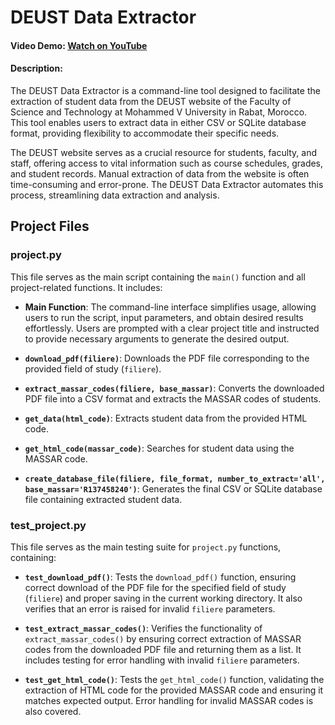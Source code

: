 # DEUST Data Extractor

#### Video Demo: [Watch on YouTube](https://youtu.be/S9Vcu7jHA9Q)

#### Description:
The DEUST Data Extractor is a command-line tool designed to facilitate the extraction of student data from the DEUST website of the Faculty of Science and Technology at Mohammed V University in Rabat, Morocco. This tool enables users to extract data in either CSV or SQLite database format, providing flexibility to accommodate their specific needs.

The DEUST website serves as a crucial resource for students, faculty, and staff, offering access to vital information such as course schedules, grades, and student records. Manual extraction of data from the website is often time-consuming and error-prone. The DEUST Data Extractor automates this process, streamlining data extraction and analysis.

## Project Files

### project.py
This file serves as the main script containing the `main()` function and all project-related functions. It includes:

- **Main Function**: The command-line interface simplifies usage, allowing users to run the script, input parameters, and obtain desired results effortlessly. Users are prompted with a clear project title and instructed to provide necessary arguments to generate the desired output.
  
- **`download_pdf(filiere)`**: Downloads the PDF file corresponding to the provided field of study (`filiere`).

- **`extract_massar_codes(filiere, base_massar)`**: Converts the downloaded PDF file into a CSV format and extracts the MASSAR codes of students.

- **`get_data(html_code)`**: Extracts student data from the provided HTML code.

- **`get_html_code(massar_code)`**: Searches for student data using the MASSAR code.

- **`create_database_file(filiere, file_format, number_to_extract='all', base_massar='R137458240')`**: Generates the final CSV or SQLite database file containing extracted student data.

### test_project.py
This file serves as the main testing suite for `project.py` functions, containing:

- **`test_download_pdf()`**: Tests the `download_pdf()` function, ensuring correct download of the PDF file for the specified field of study (`filiere`) and proper saving in the current working directory. It also verifies that an error is raised for invalid `filiere` parameters.

- **`test_extract_massar_codes()`**: Verifies the functionality of `extract_massar_codes()` by ensuring correct extraction of MASSAR codes from the downloaded PDF file and returning them as a list. It includes testing for error handling with invalid `filiere` parameters.

- **`test_get_html_code()`**: Tests the `get_html_code()` function, validating the extraction of HTML code for the provided MASSAR code and ensuring it matches expected output. Error handling for invalid MASSAR codes is also covered.

